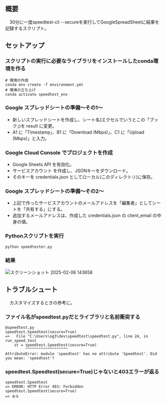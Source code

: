 ## 概要
　30分に一度speedtest-cli --secureを実行してGoogleSpreadSheetに結果を記録するスクリプト。
## セットアップ
### スクリプトの実行に必要なライブラリをインストールしたconda環境を作る
```
# 環境の作成
conda env create -f environment.yml
# 環境の立ち上げ
conda activate speedtest_env
```
### Google スプレッドシートの準備～その1～
- 新しいスプレッドシートを作成し、シート名(エクセルでいうとこの「ブック」)を result に変更。
- A1 に「Timestamp」、B1 に「Download (Mbps)」、C1 に「Upload (Mbps)」と入力。
### Google Cloud Console でプロジェクトを作成
- Google Sheets API を有効化。
- サービスアカウント を作成し、JSONキーをダウンロード。
- そのキーを credentials.json としてローカル(このディレクトリ)に保存。
### Google スプレッドシートの準備～その2～
- 上記で作ったサービスアカウントのメールアドレスを「編集者」としてシートを「共有する」にする。
- 追加するメールアドレスは、作成した credentials.json の client_email の中身の値。
### Pythonスクリプトを実行
```bash
python speedtester.py
```
### 結果
![スクリーンショット 2025-02-06 143658](https://github.com/user-attachments/assets/e791796e-479b-4366-837b-c07d36721694)
## トラブルシュート
　カスタマイズするときの参考に。
### ファイル名がspeedtest.pyだとライブラリと名前衝突する
```
@speedtest.py
speedtest.Speedtest(secure=True)
=>   File "C:\Users\og3\dev\speedtest\speedtest.py", line 24, in run_speed_test
    st = speedtest.Speedtest(secure=True)
         ^^^^^^^^^^^^^^^^^^^
AttributeError: module 'speedtest' has no attribute 'Speedtest'. Did you mean: 'speedtest'?
```
### speedtest.Speedtest(secure=True)じゃないと403エラーが返る
```
speedtest.Speedtest
=> ERROR: HTTP Error 403: Forbidden
speedtest.Speedtest(secure=True)
=> おｋ
```
